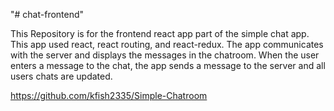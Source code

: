 "# chat-frontend" 


This Repository is for the frontend react app part of the simple chat app. This app used react, react routing, and react-redux. The app communicates with the server and displays the messages in the chatroom. When the user enters a message to the chat, the app sends a message to the server and all users chats are updated. 

https://github.com/kfish2335/Simple-Chatroom

